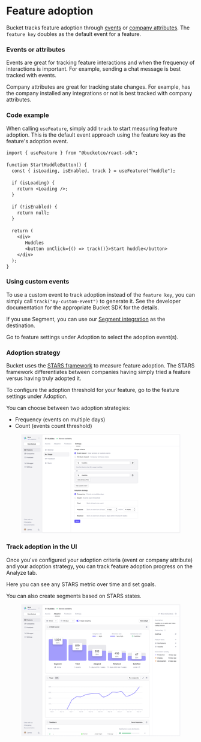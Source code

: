 # Feature adoption

Bucket tracks feature adoption through [events](../introduction/concepts/event.md) or [company attributes](../introduction/concepts/company.md#attributes). The `feature key` doubles as the default event for a feature.

### Events or attributes

Events are great for tracking feature interactions and when the frequency of interactions is important. For example, sending a chat message is best tracked with events.

Company attributes are great for tracking state changes. For example, has the company installed any integrations or not is best tracked with company attributes.

### Code example

When calling `useFeature`, simply add `track` to start measuring feature adoption. This is the default event approach using the feature key as the feature's adoption event.

```tsx
import { useFeature } from "@bucketco/react-sdk";

function StartHuddleButton() {
  const { isLoading, isEnabled, track } = useFeature("huddle");

  if (isLoading) {
    return <Loading />;
  }

  if (!isEnabled) {
    return null;
  }

  return (
    <div>
       Huddles
       <button onClick={() => track()}>Start huddle</button> 
    </div>
  );
}
```

### Using custom events

To use a custom event to track adoption instead of the `feature key`, you can simply call `track("my-custom-event")` to generate it. See the developer documentation for the appropriate Bucket SDK for the details.

If you use Segment, you can use our [Segment integration](../integrations/segment.md) as the destination.

Go to feature settings under Adoption to select the adoption event(s).

### Adoption strategy

Bucket uses the [STARS framework](feature-analysis/stars-framework.md) to measure feature adoption. The STARS framework differentiates between companies having simply tried a feature versus having truly adopted it.

To configure the adoption threshold for your feature, go to the feature settings under Adoption.

You can choose between two adoption strategies:

* Frequency (events on multiple days)
* Count (events count threshold)

<figure><img src="../.gitbook/assets/Adoption strategy V2-min.png" alt="Feature adoption strategy settings"><figcaption></figcaption></figure>

### Track adoption in the UI

Once you've configured your adoption criteria (event or company attribute) and your adoption strategy, you can track feature adoption progress on the Analyze tab.

Here you can see any STARS metric over time and set goals.

You can also create segments based on STARS states.

<figure><img src="../.gitbook/assets/Track adoption in the UI v3-min.png" alt="Analyze tab with feature adoption metrics"><figcaption></figcaption></figure>

